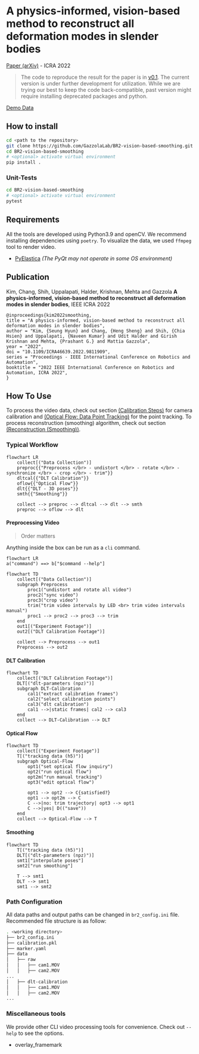 # A physics-informed, vision-based method to reconstruct all deformation modes in slender bodies

[Paper (arXiv)](https://arxiv.org/abs/2109.08372) - ICRA 2022

> The code to reproduce the result for the paper is in [v0.1](https://github.com/GazzolaLab/BR2-vision-based-smoothing/tree/v0.1). The current version is under further development for utilization. While we are trying our best to keep the code back-compatible, past version might require installing deprecated packages and python.

[Demo Data](https://uofi.box.com/s/7wjf2wrtq6ykn5km7umng4mf6reme3sq)

## How to install

```bash
cd <path to the repository>
git clone https://github.com/GazzolaLab/BR2-vision-based-smoothing.git
cd BR2-vision-based-smoothing
# <optional> activate virtual environment
pip install .
```

### Unit-Tests

```bash
cd BR2-vision-based-smoothing
# <optional> activate virtual environment
pytest
```

## Requirements

All the tools are developed using Python3.9 and openCV. We recommend installing dependencies using `poetry`.
To visualize the data, we used `ffmpeg` tool to render video.

- [PyElastica](https://github.com/GazzolaLab/PyElastica)
_(The PyQt may not operate in some OS environment)_

## Publication

Kim, Chang, Shih, Uppalapati, Halder, Krishnan, Mehta and Gazzola <strong>A physics-informed, vision-based method to reconstruct all deformation modes in slender bodies</strong>, IEEE ICRA 2022
```
@inproceedings{kim2022smoothing,
title = "A physics-informed, vision-based method to reconstruct all deformation modes in slender bodies",
author = "Kim, {Seung Hyun} and Chang, {Heng Sheng} and Shih, {Chia Hsien} and Uppalapati, {Naveen Kumar} and Udit Halder and Girish Krishnan and Mehta, {Prashant G.} and Mattia Gazzola",
year = "2022",
doi = "10.1109/ICRA46639.2022.9811909",
series = "Proceedings - IEEE International Conference on Robotics and Automation",
booktitle = "2022 IEEE International Conference on Robotics and Automation, ICRA 2022",
}
```

## How To Use

To process the video data, check out section [(Calibration Steps)](#calibration-steps) for camera calibration and [(Optical Flow: Data Point Tracking)](#optical-flow-data-point-tracking) for the point tracking.
To process reconstruction (smoothing) algorithm, check out section [(Reconstruction (Smoothing))](#reconstruction-smoothing).

### Typical Workflow


```mermaid
flowchart LR
    collect[("Data Collection")]
    preproc{{"Preprocess </br> - undistort </br> - rotate </br> - synchronize </br> - crop </br> - trim"}}
    dltcal{{"DLT Calibration"}}
    oflow{{"Optical Flow"}}
    dlt{{"DLT - 3D poses"}}
    smth{{"Smoothing"}}

    collect --> preproc --> dltcal --> dlt --> smth
    preproc --> oflow --> dlt
```

#### Preprocessing Video

> Order matters

Anything inside the box can be run as a `cli` command.
```mermaid
flowchart LR
a("command") ==> b["$command --help"]
```

```mermaid
flowchart TD
    collect[("Data Collection")]
    subgraph Preprocess
        proc1("undistort and rotate all video")
        proc2("sync video")
        proc3("crop video")
        trim("trim video intervals by LED <br> trim video intervals manual")
        proc1 --> proc2 --> proc3 --> trim
    end
    out1[("Experiment Footage")]
    out2[("DLT Calibration Footage")]

    collect --> Preprocess --> out1
    Preprocess --> out2
```

#### DLT Calibration

```mermaid
flowchart TD
    collect[("DLT Calibration Footage")]
    DLT[("dlt-parameters (npz)")]
    subgraph DLT-Calibration
        cal1("extract calibration frames")
        cal2("select calibration points")
        cal3("dlt calibration")
        cal1 -->|static frames| cal2 --> cal3
    end
    collect --> DLT-Calibration --> DLT
```

#### Optical Flow

```mermaid
flowchart TD
    collect[("Experiment Footage")]
    T[("tracking data (h5)")]
    subgraph Optical-Flow
        opt1("set optical flow inquiry")
        opt2("run optical flow")
        opt2m("run manual tracking")
        opt3("edit optical flow")
        
        opt1 --> opt2 --> C{satisfied?}
        opt1 --> opt2m --> C
        C -->|no: trim trajectory| opt3 --> opt1
        C -->|yes| D(("save"))
    end
    collect --> Optical-Flow --> T
```

#### Smoothing

```mermaid
flowchart TD
    T[("tracking data (h5)")]
    DLT[("dlt-parameters (npz)")]
    smt1["interpolate poses"]
    smt2["run smoothing"]
    
    T --> smt1
    DLT --> smt1
    smt1 --> smt2
```

### Path Configuration

All data paths and output paths can be changed in `br2_config.ini` file.
Recommended file structure is as follow:

<!-- br2_config.ini, calibration.pkl, marker.yaml are all in same folder, data/raw/cam1.MOV and data/raw/cam2.MOV are in subfolder.-->
```bash
. <working directory>
├── br2_config.ini
├── calibration.pkl
├── marker.yaml
├── data
│   ├── raw
│   │   ├── cam1.MOV
│   │   ├── cam2.MOV
...
│   ├── dlt-calibration
│   │   ├── cam1.MOV
│   │   ├── cam2.MOV
...
```

### Miscellaneous tools

We provide other CLI video processing tools for convenience. Check out `--help` to see the options.

- overlay_framemark

